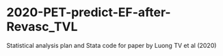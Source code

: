 # 2020-PET-predict-EF-after-Revasc_TVL
Statistical analysis plan and Stata code for paper by Luong TV et al (2020)
